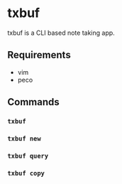 # txbuf

txbuf is a CLI based note taking app.

## Requirements

- vim
- peco

## Commands

### `txbuf`

### `txbuf new`

### `txbuf query`

### `txbuf copy`
